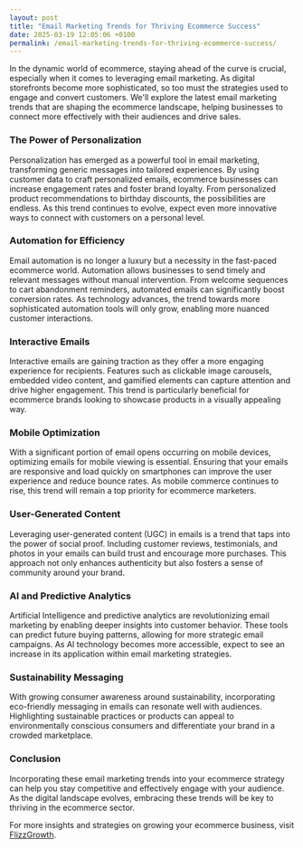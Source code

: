 ```yaml
---
layout: post
title: "Email Marketing Trends for Thriving Ecommerce Success"
date: 2025-03-19 12:05:06 +0100
permalink: /email-marketing-trends-for-thriving-ecommerce-success/
---
```



In the dynamic world of ecommerce, staying ahead of the curve is crucial, especially when it comes to leveraging email marketing. As digital storefronts become more sophisticated, so too must the strategies used to engage and convert customers. We'll explore the latest email marketing trends that are shaping the ecommerce landscape, helping businesses to connect more effectively with their audiences and drive sales.

### The Power of Personalization

Personalization has emerged as a powerful tool in email marketing, transforming generic messages into tailored experiences. By using customer data to craft personalized emails, ecommerce businesses can increase engagement rates and foster brand loyalty. From personalized product recommendations to birthday discounts, the possibilities are endless. As this trend continues to evolve, expect even more innovative ways to connect with customers on a personal level.

### Automation for Efficiency

Email automation is no longer a luxury but a necessity in the fast-paced ecommerce world. Automation allows businesses to send timely and relevant messages without manual intervention. From welcome sequences to cart abandonment reminders, automated emails can significantly boost conversion rates. As technology advances, the trend towards more sophisticated automation tools will only grow, enabling more nuanced customer interactions.

### Interactive Emails

Interactive emails are gaining traction as they offer a more engaging experience for recipients. Features such as clickable image carousels, embedded video content, and gamified elements can capture attention and drive higher engagement. This trend is particularly beneficial for ecommerce brands looking to showcase products in a visually appealing way.

### Mobile Optimization

With a significant portion of email opens occurring on mobile devices, optimizing emails for mobile viewing is essential. Ensuring that your emails are responsive and load quickly on smartphones can improve the user experience and reduce bounce rates. As mobile commerce continues to rise, this trend will remain a top priority for ecommerce marketers.

### User-Generated Content

Leveraging user-generated content (UGC) in emails is a trend that taps into the power of social proof. Including customer reviews, testimonials, and photos in your emails can build trust and encourage more purchases. This approach not only enhances authenticity but also fosters a sense of community around your brand.

### AI and Predictive Analytics

Artificial Intelligence and predictive analytics are revolutionizing email marketing by enabling deeper insights into customer behavior. These tools can predict future buying patterns, allowing for more strategic email campaigns. As AI technology becomes more accessible, expect to see an increase in its application within email marketing strategies.

### Sustainability Messaging

With growing consumer awareness around sustainability, incorporating eco-friendly messaging in emails can resonate well with audiences. Highlighting sustainable practices or products can appeal to environmentally conscious consumers and differentiate your brand in a crowded marketplace.

### Conclusion

Incorporating these email marketing trends into your ecommerce strategy can help you stay competitive and effectively engage with your audience. As the digital landscape evolves, embracing these trends will be key to thriving in the ecommerce sector.

For more insights and strategies on growing your ecommerce business, visit [FlizzGrowth](https://flizzgrowth.com).